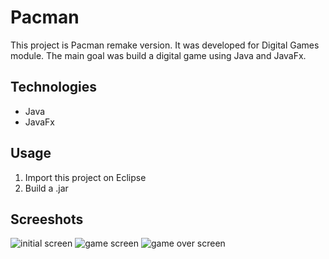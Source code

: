 # Pacman

This project is Pacman remake version. It was developed for Digital Games module. The main goal
was build a digital game using Java and JavaFx.

## Technologies
  - Java
  - JavaFx

## Usage
1. Import this project on Eclipse
1. Build a .jar

## Screeshots
![initial screen](http://imagizer.imageshack.us/v2/722x396q90/922/JVR6J6.png)
![game screen](http://imagizer.imageshack.us/v2/718x392q90/923/CMDvY5.png)
![game over screen](http://imagizer.imageshack.us/v2/716x391q90/924/LZozXW.png)